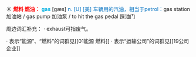 ☀ <font color="red">**燃料 燃油：**</font>
<font color="sky blue">**gas**</font> [ɡæs] 
<font color="#0070c0">n. [U] [美] 车辆用的汽油，相当于petrol：</font>gas station 加油站 / gas pump 加油泵 / to hit the gas pedal 踩油门

周边词汇补充：
· exhaust可指废气。

· 表示“能源”、“燃料”的词群见[[01能源 燃料]]
· 表示“运输公司”的词群见[[19公司 企业]]
